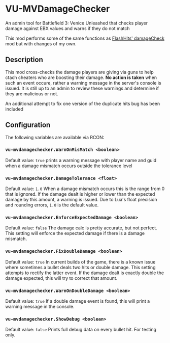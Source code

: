 # VU-MVDamageChecker
An admin tool for Battlefield 3: Venice Unleashed that checks player damage against EBX values and warns if they do not match

This mod performs some of the same functions as [FlashHits' damageCheck](https://github.com/FlashHit/VU-Mods/tree/master/damageCheck) mod but with changes of my own.

## Description
This mod cross-checks the damage players are giving via guns to help ctach cheaters who are boosting their damage. **No action is taken** when such an event occure, rather a warning message in the server's console is issued. It is still up to an admin to review these warnings and determine if they are malicious or not.

An additional attempt to fix one version of the duplicate hits bug has been included

## Configuration
The following variables are available via RCON:

### `vu-mvdamagechecker.WarnOnMisMatch <boolean>`
Default value: `true`
prints a warning message with player name and guid when a damage mismatch occurs outside the tolerance level

### `vu-mvdamagechecker.DamageTolerance <float>`
Default value: `1.0`
When a damage mismatch occurs this is the range from 0 that is ignored. If the damage dealt is higher or lower than the expected damage by this amount, a warning is issued. Due to Lua's float precision and rounding errors, `1.0` is the default value.

### `vu-mvdamagechecker.EnforceExpectedDamage <boolean>`
Default value: `false`
The damage calc is pretty accurate, but not perfect. This setting will enforce the expected damage if there is a damage mismatch.

### `vu-mvdamagechecker.FixDoubleDamage <boolean>`
Default value: `true`
In current builds of the game, there is a known issue where sometimes a bullet deals two hits or double damage. This setting attempts to rectify the latter event. If the damage dealt is exactly double the damage expected, this will try to correct that amount.

### `vu-mvdamagechecker.WarnOnDoubleDamage <boolean>`
Default value: `true`
If a double damage event is found, this will print a warning message in the console.

### `vu-mvdamagechecker.ShowDebug <boolean>`
Default value: `false`
Prints full debug data on every bullet hit. For testing only.
